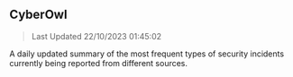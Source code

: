 ## CyberOwl 
> Last Updated 22/10/2023 01:45:02 


A daily updated summary of the most frequent types of security incidents currently being reported from different sources.

